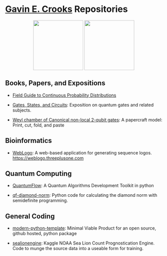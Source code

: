 # [Gavin E. Crooks](https://threeplusone.com) Repositories

<div style="text-align:center;">
  <img align="center" height="160px" src="https://github-readme-stats.vercel.app/api?username=gecrooks&show_icons=true&count_private=true&theme=transparent" />
  <img align="center" height="160px" src="https://github-readme-stats.vercel.app/api/top-langs/?username=gecrooks&layout=compact&count_private=true&theme=transparent" />
</div>

## Books, Papers, and Expositions

* [Field Guide to Continuous Probability Distributions](https://github.com/gecrooks/fieldguide)

* [Gates, States, and Circuits](https://github.com/gecrooks/on_gates): Exposition on quantum gates and related subjects.

* [Weyl chamber of Canonical non-local 2-qubit gates](https://github.com/gecrooks/on_weyl): A papercraft model: Print, cut, fold, and paste 

## Bioinformatics

* [WebLogo](https://github.com/WebLogo/weblogo): A web-based application for generating sequence logos. <https://weblogo.threeplusone.com>
  
## Quantum Computing

* [QuantumFlow](https://github.com/gecrooks/quantumflow): A Quantum Algorithms Development Toolkit in python

* [qf-diamond-norm](https://github.com/gecrooks/qf-diamond-norm): Python code for calculating the diamond norm with semidefinite programming.


## General Coding

* [modern-python-template](https://github.com/gecrooks/modern-python-template): Minimal Viable Product for an open source, github hosted, python package

* [sealionengine](https://github.com/gecrooks/sealionengine): Kaggle NOAA Sea Lion Count Prognostication Engine. Code to munge the source data into a useable form for training. 

